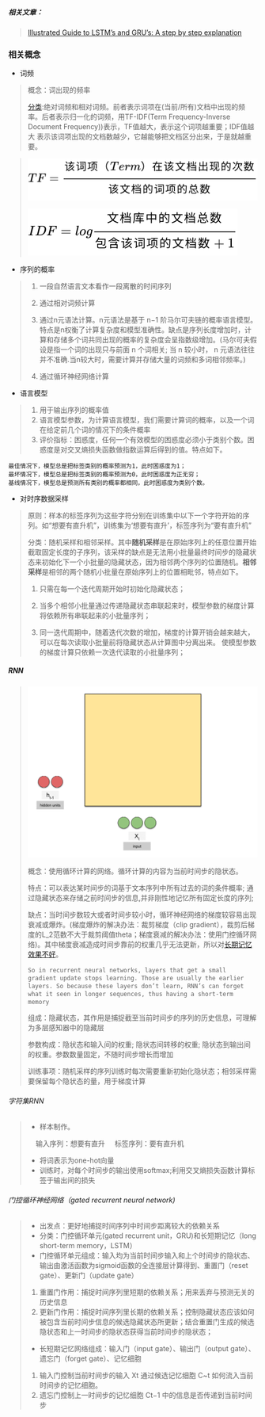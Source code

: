 ##### 相关文章：

> [Illustrated Guide to LSTM’s and GRU’s: A step by step explanation](https://towardsdatascience.com/illustrated-guide-to-lstms-and-gru-s-a-step-by-step-explanation-44e9eb85bf21)

### 相关概念

- 词频

> 概念：词出现的频率
> 
> [分类](https://www.jianshu.com/p/6be7d4d85477):绝对词频和相对词频。前者表示词项在(当前/所有)文档中出现的频率。后者表示归一化的词频，用TF-IDF(Term Frequency-Inverse Document Frequency))表示，TF值越大，表示这个词项越重要；IDF值越大 表示该词项出现的文档数越少，它越能够把文档区分出来，于是就越重要。

> ![  img ](../img/Basic_math_TF.svg)
> 
> ![img](../img/Basic_math_IDF.svg)

- 序列的概率

> 1. 一段自然语言文本看作一段离散的时间序列
> 
> 2. 通过相对词频计算
> 
> 3. 通过n元语法计算。n元语法是基于 n−1 阶马尔可夫链的概率语言模型。特点是n权衡了计算复杂度和模型准确性。缺点是序列长度增加时，计算和存储多个词共同出现的概率的复杂度会呈指数级增加。(马尔可夫假设是指一个词的出现只与前面 n 个词相关; 当 n 较小时， n 元语法往往并不准确.当n较大时，需要计算并存储大量的词频和多词相邻频率。)
> 
> 4. 通过循环神经网络计算

- 语言模型

> 1. 用于输出序列的概率值
> 2. 语言模型参数，为计算语言模型，我们需要计算词的概率，以及一个词在给定前几个词的情况下的条件概率
> 3. 评价指标：困惑度，任何一个有效模型的困惑度必须小于类别个数。困惑度是对交叉熵损失函数做指数运算后得到的值。特点如下。

```
最佳情况下，模型总是把标签类别的概率预测为1，此时困惑度为1；
最坏情况下，模型总是把标签类别的概率预测为0，此时困惑度为正无穷；
基线情况下，模型总是预测所有类别的概率都相同，此时困惑度为类别个数。
```

- 对时序数据采样

> 原则：样本的标签序列为这些字符分别在训练集中以下一个字符开始的序列。如“想要有直升机”，训练集为‘想要有直升’，标签序列为“要有直升机”
> 
> 分类：随机采样和相邻采样。其中**随机采样**是在原始序列上的任意位置开始截取固定长度的子序列，该采样的缺点是无法用小批量最终时间步的隐藏状态来初始化下一个小批量的隐藏状态，因为相邻两个序列的位置随机。**相邻采样**是相邻的两个随机小批量在原始序列上的位置相毗邻，特点如下。
> 
> 1. 只需在每一个迭代周期开始时初始化隐藏状态；
> 
> 2. 当多个相邻小批量通过传递隐藏状态串联起来时，模型参数的梯度计算将依赖所有串联起来的小批量序列；
> 
> 3. 同一迭代周期中，随着迭代次数的增加，梯度的计算开销会越来越大，可以在每次读取小批量前将隐藏状态从计算图中分离出来。 使模型参数的梯度计算只依赖一次迭代读取的小批量序列；

##### RNN

> ![img](../img/Model_RNN.gif)
> 
> 概念：使用循环计算的网络。循环计算的内容为当前时间步的隐状态。
> 
> 特点：可以表达某时间步的词基于文本序列中所有过去的词的条件概率;
> 通过隐藏状态来存储之前时间步的信息,并非刚性地记忆所有固定长度的序列;
> 
> 缺点：当时间步数较大或者时间步较小时，循环神经网络的梯度较容易出现衰减或爆炸。(梯度爆炸的解决办法：裁剪梯度（clip gradient），裁剪后梯度的L_2范数不大于裁剪阈值theta；梯度衰减的解决办法：使用门控循环网络)。其中梯度衰减造成时间步靠前的权重几乎无法更新，所以对[长期记忆效果不好](https://towardsdatascience.com/illustrated-guide-to-lstms-and-gru-s-a-step-by-step-explanation-44e9eb85bf21)。
> 
> ```
> So in recurrent neural networks, layers that get a small gradient update stops learning. Those are usually the earlier layers. So because these layers don’t learn, RNN’s can forget what it seen in longer sequences, thus having a short-term memory
> ```
> 
> 组成：隐藏状态，其作用是捕捉截至当前时间步的序列的历史信息，可理解为多层感知器中的隐藏层
> 
> 参数构成：隐状态和输入间的权重; 隐状态间转移的权重; 隐状态到输出间的权重。参数数量固定，不随时间步增长而增加
> 
> 训练事项：随机采样的序列训练时每次需要重新初始化隐状态；相邻采样需要保留每个隐状态的量，用于梯度计算

###### 字符集RNN

> - 样本制作。
> 
>     输入序列：想要有直升
>     标签序列：要有直升机
> 
> - 将词表示为one-hot向量
> - 训练时，对每个时间步的输出使用softmax;利用交叉熵损失函数计算标签于输出间的损失

###### 门控循环神经网络（gated recurrent neural network)

> - 出发点：更好地捕捉时间序列中时间步距离较大的依赖关系
> - 分类：门控循环单元(gated recurrent unit，GRU)和长短期记忆（long short-term memory，LSTM）
> - 门控循环单元组成：输入均为当前时间步输入和上个时间步的隐状态、输出由激活函数为sigmoid函数的全连接层计算得到、重置门（reset gate）、更新门（update gate）
> 1. 重置门作用：捕捉时间序列里短期的依赖关系；用来丢弃与预测无关的历史信息
> 2. 更新门作用：捕捉时间序列里长期的依赖关系；控制隐藏状态应该如何被包含当前时间步信息的候选隐藏状态所更新；结合重置门生成的候选隐状态和上一时间步的隐状态获得当前时间步的隐状态；
> - 长短期记忆网络组成：输入门（input gate）、输出门（output gate）、遗忘门（forget gate）、记忆细胞
> 1. 输入门控制当前时间步的输入 Xt 通过候选记忆细胞 C~t 如何流入当前时间步的记忆细胞。
> 2. 遗忘门控制上一时间步的记忆细胞 Ct−1 中的信息是否传递到当前时间步
